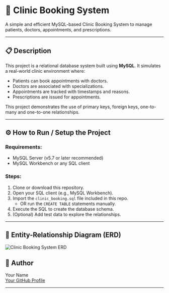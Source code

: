 # 🏥 Clinic Booking System

A simple and efficient MySQL-based Clinic Booking System to manage patients, doctors, appointments, and prescriptions.

---

## 📋 Description

This project is a relational database system built using **MySQL**. It simulates a real-world clinic environment where:

- Patients can book appointments with doctors.
- Doctors are associated with specializations.
- Appointments are tracked with timestamps and reasons.
- Prescriptions are issued for appointments.

This project demonstrates the use of primary keys, foreign keys, one-to-many and one-to-one relationships.

---

## ⚙️ How to Run / Setup the Project

### Requirements:
- MySQL Server (v5.7 or later recommended)
- MySQL Workbench or any SQL client

### Steps:

1. Clone or download this repository.
2. Open your SQL client (e.g., MySQL Workbench).
3. Import the `clinic_booking.sql` file included in this repo.
   - OR run the `CREATE TABLE` statements manually.
4. Execute the SQL to create the database schema.
5. (Optional) Add test data to explore the relationships.

---

## 🧩 Entity-Relationship Diagram (ERD)

![Clinic Booking System ERD](https://github.com/josephsamwel2025/week8-assignment/issues/1#issue-3060994734)

## 👤 Author

Your Name  
[Your GitHub Profile](https://github.com/your-username)  

---

